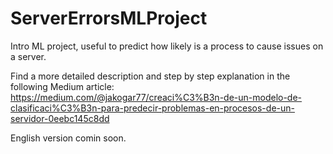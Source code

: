 # ServerErrorsMLProject
Intro ML project, useful to predict how likely is a process to cause issues on a server.

Find a more detailed description and step by step explanation in the following Medium article:
https://medium.com/@jakogar77/creaci%C3%B3n-de-un-modelo-de-clasificaci%C3%B3n-para-predecir-problemas-en-procesos-de-un-servidor-0eebc145c8dd

English version comin soon.
